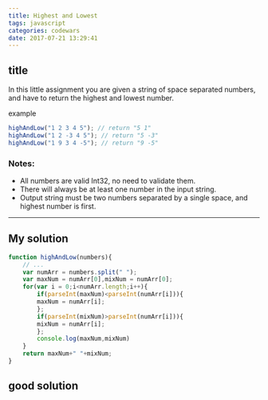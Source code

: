 ```yaml
---
title: Highest and Lowest
tags: javascript
categories: codewars
date: 2017-07-21 13:29:41
---
```

## title
In this little assignment you are given a string of space separated numbers, and have to return the highest and lowest number.

example
```javascript
highAndLow("1 2 3 4 5"); // return "5 1"
highAndLow("1 2 -3 4 5"); // return "5 -3"
highAndLow("1 9 3 4 -5"); // return "9 -5"
```
### Notes:
- All numbers are valid Int32, no need to validate them.
- There will always be at least one number in the input string.
- Output string must be two numbers separated by a single space, and highest number is first.
---
## My solution 

```javascript
function highAndLow(numbers){
    // ...
    var numArr = numbers.split(" ");
    var maxNum = numArr[0],mixNum = numArr[0];
    for(var i = 0;i<numArr.length;i++){
        if(parseInt(maxNum)<parseInt(numArr[i])){
        maxNum = numArr[i];
        };
        if(parseInt(mixNum)>parseInt(numArr[i])){
        mixNum = numArr[i];
        };
        console.log(maxNum,mixNum)
    }
    return maxNum+" "+mixNum;
}
```


## good solution

```javascript

```